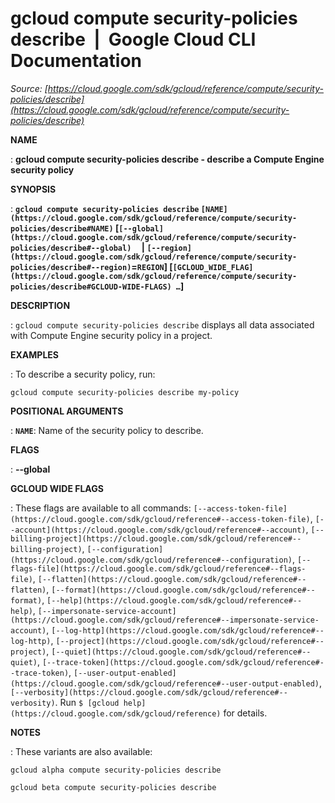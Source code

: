 # gcloud compute security-policies describe  |  Google Cloud CLI Documentation

*Source: [https://cloud.google.com/sdk/gcloud/reference/compute/security-policies/describe](https://cloud.google.com/sdk/gcloud/reference/compute/security-policies/describe)*

**NAME**

: **gcloud compute security-policies describe - describe a Compute Engine security policy**

**SYNOPSIS**

: **`gcloud compute security-policies describe` `[NAME](https://cloud.google.com/sdk/gcloud/reference/compute/security-policies/describe#NAME)` [`[--global](https://cloud.google.com/sdk/gcloud/reference/compute/security-policies/describe#--global)`     | `[--region](https://cloud.google.com/sdk/gcloud/reference/compute/security-policies/describe#--region)`=`REGION`] [`[GCLOUD_WIDE_FLAG](https://cloud.google.com/sdk/gcloud/reference/compute/security-policies/describe#GCLOUD-WIDE-FLAGS) …`]**

**DESCRIPTION**

: `gcloud compute security-policies describe` displays all data
associated with Compute Engine security policy in a project.

**EXAMPLES**

: To describe a security policy, run:

```
gcloud compute security-policies describe my-policy
```

**POSITIONAL ARGUMENTS**

: **`NAME`**:
Name of the security policy to describe.

**FLAGS**

: **--global**

**GCLOUD WIDE FLAGS**

: These flags are available to all commands: `[--access-token-file](https://cloud.google.com/sdk/gcloud/reference#--access-token-file)`,
`[--account](https://cloud.google.com/sdk/gcloud/reference#--account)`, `[--billing-project](https://cloud.google.com/sdk/gcloud/reference#--billing-project)`,
`[--configuration](https://cloud.google.com/sdk/gcloud/reference#--configuration)`,
`[--flags-file](https://cloud.google.com/sdk/gcloud/reference#--flags-file)`,
`[--flatten](https://cloud.google.com/sdk/gcloud/reference#--flatten)`, `[--format](https://cloud.google.com/sdk/gcloud/reference#--format)`, `[--help](https://cloud.google.com/sdk/gcloud/reference#--help)`, `[--impersonate-service-account](https://cloud.google.com/sdk/gcloud/reference#--impersonate-service-account)`,
`[--log-http](https://cloud.google.com/sdk/gcloud/reference#--log-http)`,
`[--project](https://cloud.google.com/sdk/gcloud/reference#--project)`, `[--quiet](https://cloud.google.com/sdk/gcloud/reference#--quiet)`, `[--trace-token](https://cloud.google.com/sdk/gcloud/reference#--trace-token)`, `[--user-output-enabled](https://cloud.google.com/sdk/gcloud/reference#--user-output-enabled)`,
`[--verbosity](https://cloud.google.com/sdk/gcloud/reference#--verbosity)`.
Run `$ [gcloud help](https://cloud.google.com/sdk/gcloud/reference)` for details.

**NOTES**

: These variants are also available:

```
gcloud alpha compute security-policies describe
```

```
gcloud beta compute security-policies describe
```